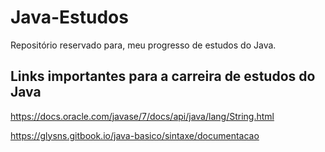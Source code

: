 # Java-Estudos
Repositório reservado para, meu progresso de estudos do Java.

## Links importantes para a carreira de estudos do Java
https://docs.oracle.com/javase/7/docs/api/java/lang/String.html

https://glysns.gitbook.io/java-basico/sintaxe/documentacao
